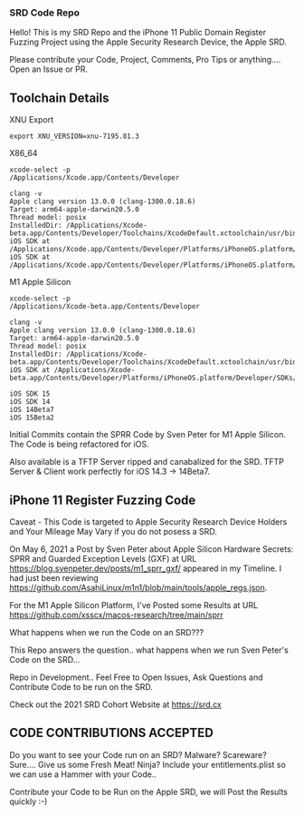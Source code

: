 ### SRD Code Repo

Hello! This is my SRD Repo and the iPhone 11 Public Domain Register Fuzzing Project using the Apple Security Research Device, the Apple SRD.

Please contribute your Code, Project, Comments, Pro Tips or anything.... Open an Issue or PR.

Toolchain Details
-----
XNU Export
```
export XNU_VERSION=xnu-7195.81.3
```
X86_64
```
xcode-select -p
/Applications/Xcode.app/Contents/Developer

clang -v
Apple clang version 13.0.0 (clang-1300.0.18.6)
Target: arm64-apple-darwin20.5.0
Thread model: posix
InstalledDir: /Applications/Xcode-beta.app/Contents/Developer/Toolchains/XcodeDefault.xctoolchain/usr/bin
iOS SDK at /Applications/Xcode.app/Contents/Developer/Platforms/iPhoneOS.platform/Developer/SDKs/iPhoneOS14.5.sdk
iOS SDK at /Applications/Xcode.app/Contents/Developer/Platforms/iPhoneOS.platform/Developer/SDKs/iPhoneOS15.0.sdk
```

M1 Apple Silicon
```
xcode-select -p
/Applications/Xcode-beta.app/Contents/Developer

clang -v
Apple clang version 13.0.0 (clang-1300.0.18.6)
Target: arm64-apple-darwin20.5.0
Thread model: posix
InstalledDir: /Applications/Xcode-beta.app/Contents/Developer/Toolchains/XcodeDefault.xctoolchain/usr/bin
iOS SDK at /Applications/Xcode-beta.app/Contents/Developer/Platforms/iPhoneOS.platform/Developer/SDKs/iPhoneOS15.0.sdk
```
```
iOS SDK 15
iOS SDK 14
iOS 14Beta7
iOS 15Beta2
```

Initial Commits contain the SPRR Code by Sven Peter for M1 Apple Silicon. The Code is being refactored for iOS. 

Also available is a TFTP Server ripped and canabalized for the SRD. TFTP Server & Client work perfectly for iOS 14.3 -> 14Beta7.

## iPhone 11 Register Fuzzing Code

Caveat - This Code is targeted to Apple Security Research Device Holders and Your Mileage May Vary if you do not posess a SRD.

On May 6, 2021 a Post by Sven Peter about Apple Silicon Hardware Secrets: SPRR and Guarded Exception Levels (GXF) at URL https://blog.svenpeter.dev/posts/m1_sprr_gxf/ appeared in my Timeline. I had just been reviewing https://github.com/AsahiLinux/m1n1/blob/main/tools/apple_regs.json.

For the M1 Apple Silicon Platform, I've Posted some Results at URL https://github.com/xsscx/macos-research/tree/main/sprr

What happens when we run the Code on an SRD???

This Repo answers the question.. what happens when we run Sven Peter's Code on the SRD... 

Repo in Development.. Feel Free to Open Issues, Ask Questions and Contribute Code to be run on the SRD.

Check out the 2021 SRD Cohort Website at https://srd.cx

## CODE CONTRIBUTIONS ACCEPTED

Do you want to see your Code run on an SRD? Malware? Scareware? Sure.... Give us some Fresh Meat! 
Ninja? Include your entitlements.plist so we can use a Hammer with your Code.. 

Contribute your Code to be Run on the Apple SRD, we will Post the Results quickly :-)
